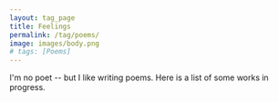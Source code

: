 ```yaml
---
layout: tag_page
title: Feelings
permalink: /tag/poems/
image: images/body.png
# tags: [Poems]
---
```


I'm no poet -- but I like writing poems. Here is a list of some works in progress.